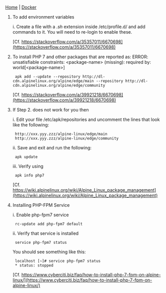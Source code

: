 [Home](../) | [Docker](../docker)
1. To add environment variables

	i. Create a file with a _.sh_ extension inside /etc/profile.d/ and add commands to it. You will need to re-login to enable these.

	[Cf. https://stackoverflow.com/a/35357011/6670698](https://stackoverflow.com/a/35357011/6670698)


2. To install PHP 7 and other packages that are reported as:
	ERROR: unsatisfiable constraints:
  		&lt;package-name&gt; (missing):
    		required by: world[&lt;package-name&gt;]

		apk add --update --repository http://dl-cdn.alpinelinux.org/alpine/edge/main --repository http://dl-cdn.alpinelinux.org/alpine/edge/community

	[Cf. https://stackoverflow.com/a/39921218/6670698](https://stackoverflow.com/a/39921218/6670698)

3. If Step 2. does not work for you then

	i. Edit your file /etc/apk/repositories and uncomment the lines that look like the following:

		http://xxx.yyy.zzz/alpine-linux/edge/main
		http://xxx.yyy.zzz/alpine-linux/edge/community

	ii. Save and exit and run the following:

		apk update

	iii. Verify using

		apk info php7

	[Cf. https://wiki.alpinelinux.org/wiki/Alpine_Linux_package_management](https://wiki.alpinelinux.org/wiki/Alpine_Linux_package_management)

4. Installing PHP-FPM Service

	i. Enable php-fpm7 service

		rc-update add php-fpm7 default

	ii. Verify that service is installed

		service php-fpm7 status

	You should see something like this:

		localhost [~]# service php-fpm7 status
		* status: stopped

	[Cf. https://www.cyberciti.biz/faq/how-to-install-php-7-fpm-on-alpine-linux/](https://www.cyberciti.biz/faq/how-to-install-php-7-fpm-on-alpine-linux/)